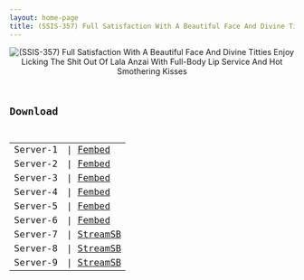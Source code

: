 ```yaml
---
layout: home-page
title: (SSIS-357) Full Satisfaction With A Beautiful Face And Divine Titties Enjoy Licking The Shit Out Of Lala Anzai With Full-Body Lip Service And Hot Smothering Kisses
---
```

<center>
<img src="https://blogger.googleusercontent.com/img/b/R29vZ2xl/AVvXsEi5yHZ-ehZCGQx4eYg9dQ-Qx-QWmnhqJeYcOEHxNaB1yEs9ywu7WM-WCvcpWOvadIgbMmk2rWUFgIZ3urTbsXkHSR99KmQVE0SnoAlRFBOGWcfl-t3NcSFOfrNihsi0oMZMKEd5fBImxlBCd8_Z3LmtKrwE2_dJuJaihEXTYWHe6V9tLAIpriHNL7cV/s1600/ssis357pl.jpg" alt="(SSIS-357) Full Satisfaction With A Beautiful Face And Divine Titties Enjoy Licking The Shit Out Of Lala Anzai With Full-Body Lip Service And Hot Smothering Kisses">
</center>
<pre><code>
<h2>Download</h2>
<table><tbody>
<tr>
<td>Server-1</td>
<td>| <a href="https://fakyutube.com/f/dw2rzuxkg76qrnj" target="_blank">Fembed</a></td>
</tr>
<tr>
<td>Server-2</td>
<td>| <a href="https://watchjavnow.xyz/f/68xl7t0ryk4jjmk" target="_blank">Fembed</a></td>
</tr>
<tr>
<td>Server-3</td>
<td>| <a href="https://mycloudzz.com/f/nxgwlu24847j86z" target="_blank">Fembed</a></td>
</tr>
<tr>
<td>Server-4</td>
<td>| <a href="https://mycloudzz.com/f/mn-wlt5wdw-jw2m" target="_blank">Fembed</a></td>
</tr>
<tr>
<td>Server-5</td>
<td>| <a href="https://mycloudzz.com/f/0jerkcl2r2gz34z" target="_blank">Fembed</a></td>
</tr>
<tr>
<td>Server-6</td>
<td>| <a href="https://smartshare.tv/f/6wyz4s0ryr4435k" target="_blank">Fembed</a></td>
</tr>
<tr>
<td>Server-7</td>
<td>| <a href="https://javside.com/d/cpmpvxkufwnz.html" target="_blank">StreamSB</a></td>
</tr>
<tr>
<td>Server-8</td>
<td>| <a href="https://streamsb.net/d/dz0268a3l859.html" target="_blank">StreamSB</a></td>
</tr>
<tr>
<td>Server-9</td>
<td>| <a href="https://tubesb.com/d/9zvyc2xzzch6.html" target="_blank">StreamSB</a></td>
</tr>
</tbody></table>
</code></pre>
